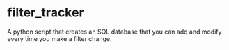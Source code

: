 # filter_tracker
A python script that creates an SQL database that you can add and modify every time you make a filter change.
